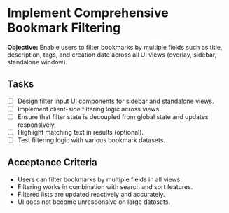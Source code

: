 # Implement Comprehensive Bookmark Filtering

**Objective:** Enable users to filter bookmarks by multiple fields such as title, description, tags, and creation date across all UI views (overlay, sidebar, standalone window).

## Tasks
- [ ] Design filter input UI components for sidebar and standalone views.
- [ ] Implement client-side filtering logic across views.
- [ ] Ensure that filter state is decoupled from global state and updates responsively.
- [ ] Highlight matching text in results (optional).
- [ ] Test filtering logic with various bookmark datasets.

## Acceptance Criteria
- Users can filter bookmarks by multiple fields in all views.
- Filtering works in combination with search and sort features.
- Filtered lists are updated reactively and accurately.
- UI does not become unresponsive on large datasets.
